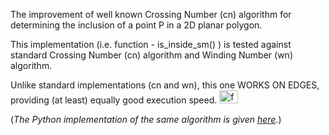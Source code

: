 The improvement of well known Crossing Number (cn) algorithm for determining the inclusion of a point P in a 2D planar polygon. 

This implementation (i.e. function - is_inside_sm() ) is tested against standard Crossing Number (cn) algorithm and Winding Number (wn) algorithm.

Unlike standard implementations (cn and wn), this one WORKS ON EDGES, providing (at least) equally good execution speed. <img src="http://emoticoner.com/files/emoticons/smileys/running-smiley.gif" alt="fast, faster..." height="21" width="30">
<!--img old "http://forum.srpskinacionalisti.com/images/smilies/eusa_dance.gif" alt="best performance""-->

(<i>The Python implementation of the same algorithm is given <a href="https://github.com/sasamil/PointInPolygon_Py">here</a>.</i>)
